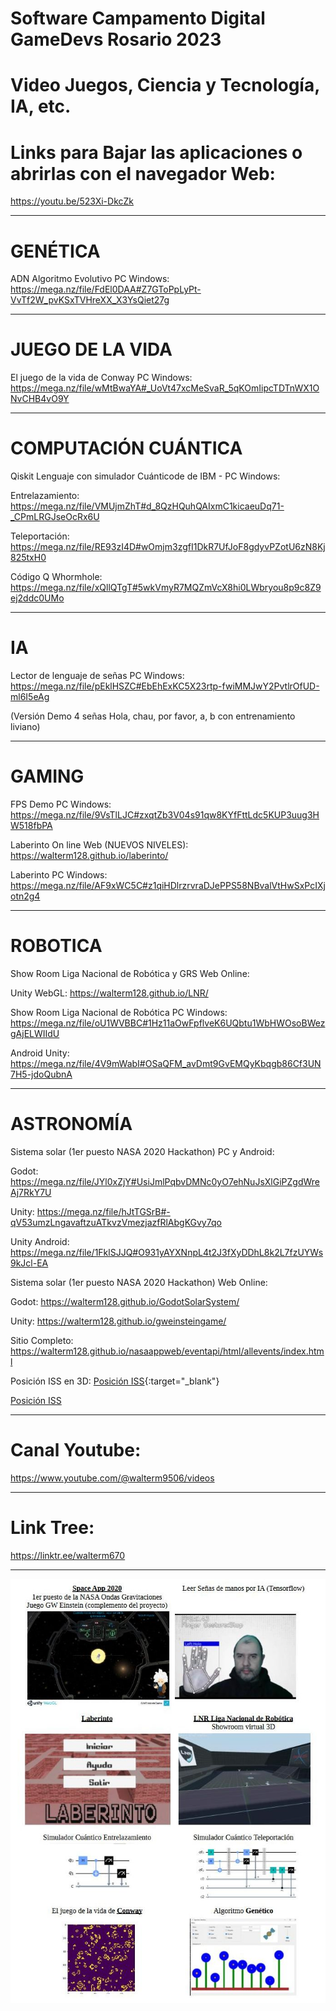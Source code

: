 # Software Campamento Digital GameDevs Rosario 2023
# Video Juegos, Ciencia y Tecnología, IA, etc.

# Links para Bajar las aplicaciones o abrirlas con el navegador Web:

https://youtu.be/523Xi-DkcZk

--------------------------------

# GENÉTICA

ADN Algoritmo Evolutivo PC Windows: https://mega.nz/file/FdEl0DAA#Z7GToPpLyPt-VvTf2W_pvKSxTVHreXX_X3YsQiet27g

--------------------------------

# JUEGO DE LA VIDA

El juego de la vida de Conway PC Windows: https://mega.nz/file/wMtBwaYA#_UoVt47xcMeSvaR_5qKOmIipcTDTnWX1ONvCHB4vO9Y

--------------------------------
# COMPUTACIÓN CUÁNTICA

Qiskit Lenguaje con simulador Cuánticode de IBM - PC Windows:

Entrelazamiento: https://mega.nz/file/VMUjmZhT#d_8QzHQuhQAIxmC1kicaeuDq71-_CPmLRGJseOcRx6U

Teleportación:   https://mega.nz/file/RE93zI4D#wOmjm3zgfI1DkR7UfJoF8gdyvPZotU6zN8Kj825txH0

Código Q Whormhole: https://mega.nz/file/xQllQTgT#5wkVmyR7MQZmVcX8hi0LWbryou8p9c8Z9ej2ddc0UMo

--------------------------------

# IA

Lector de lenguaje de señas PC Windows: https://mega.nz/file/pEklHSZC#EbEhExKC5X23rtp-fwiMMJwY2PvtlrOfUD-ml6I5eAg

(Versión Demo 4 señas Hola, chau, por favor, a, b con entrenamiento liviano)

--------------------------------
# GAMING

FPS Demo PC Windows: https://mega.nz/file/9VsTlLJC#zxqtZb3V04s91qw8KYfFttLdc5KUP3uug3HW518fbPA

Laberinto On line Web (NUEVOS NIVELES): https://walterm128.github.io/laberinto/

Laberinto PC Windows: https://mega.nz/file/AF9xWC5C#z1qiHDlrzrvraDJePPS58NBvalVtHwSxPcIXjotn2g4

--------------------------------
# ROBOTICA

Show Room Liga Nacional de Robótica y GRS Web Online:

Unity WebGL: https://walterm128.github.io/LNR/

Show Room Liga Nacional de Robótica PC Windows: https://mega.nz/file/oU1WVBBC#1Hz11aOwFpflveK6UQbtu1WbHWOsoBWezgAjELWIIdU

Android Unity: https://mega.nz/file/4V9mWabI#OSaQFM_avDmt9GvEMQyKbqgb86Cf3UN7H5-jdoQubnA

--------------------------------

# ASTRONOMÍA

Sistema solar (1er puesto NASA 2020 Hackathon) PC y Android:

Godot: https://mega.nz/file/JYl0xZjY#UsiJmlPqbvDMNc0yO7ehNuJsXlGiPZgdWreAj7RkY7U

Unity: https://mega.nz/file/hJtTGSrB#-qV53umzLngavaftzuATkvzVmezjazfRlAbgKGvy7qo

Unity Android: https://mega.nz/file/1FklSJJQ#O931yAYXNnpL4t2J3fXyDDhL8k2L7fzUYWs9kJcl-EA

Sistema solar (1er puesto NASA 2020 Hackathon) Web Online:

Godot: https://walterm128.github.io/GodotSolarSystem/

Unity: https://walterm128.github.io/gweinsteingame/

Sitio Completo: https://walterm128.github.io/nasaappweb/eventapi/html/allevents/index.html

Posición ISS en 3D: [Posición ISS](https://walterm128.github.io/ISSTracker/){:target="_blank"}

<a href="https://walterm128.github.io/ISSTracker/" target="_blank">Posición ISS</a>

--------------------------------

# Canal Youtube:

https://www.youtube.com/@walterm9506/videos

--------------------------------

# Link Tree:

https://linktr.ee/walterm670

--------------------------------

![alt](Folletos.jpg)
